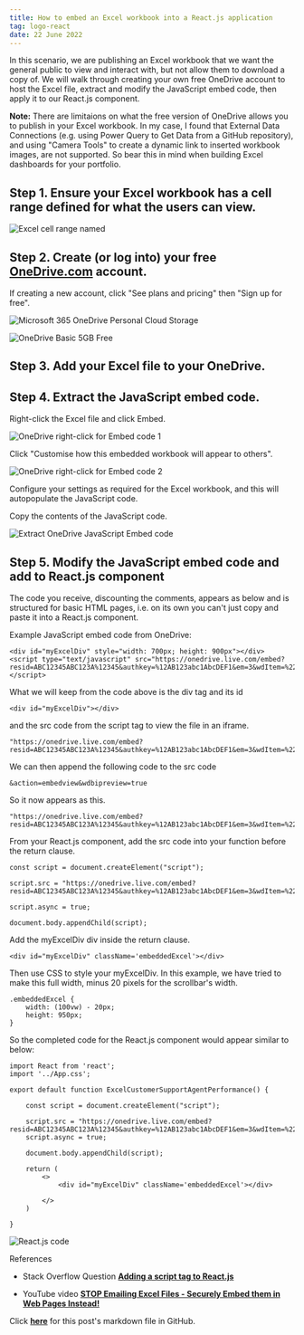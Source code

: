 ```yaml
---
title: How to embed an Excel workbook into a React.js application
tag: logo-react
date: 22 June 2022
---
```


In this scenario, we are publishing an Excel workbook that we want the general public to view and interact with, but not allow them to download a copy of. We will walk through creating your own free OneDrive account to host the Excel file, extract and modify the JavaScript embed code, then apply it to our React.js component.

**Note:** There are limitaions on what the free version of OneDrive allows you to publish in your Excel workbook. In my case, I found that External Data Connections (e.g. using Power Query to Get Data from a GitHub repository), and using "Camera Tools" to create a dynamic link to inserted workbook images, are not supported. So bear this in mind when building Excel dashboards for your portfolio.

## Step 1. Ensure your Excel workbook has a cell range defined for what the users can view.

![Excel cell range named](https://raw.githubusercontent.com/datamesse/datamesse.github.io/main/src/assets-blog/2022-06-22--00.png?raw=true)

## Step 2.  Create (or log into) your free **[OneDrive.com](https://onedrive.com)** account.

If creating a new account, click "See plans and pricing" then "Sign up for free".

![Microsoft 365 OneDrive Personal Cloud Storage](https://raw.githubusercontent.com/datamesse/datamesse.github.io/main/src/assets-blog/2022-06-22--01.png?raw=true)

![OneDrive Basic 5GB Free](https://raw.githubusercontent.com/datamesse/datamesse.github.io/main/src/assets-blog/2022-06-22--02.png?raw=true)


## Step 3. Add your Excel file to your OneDrive.

## Step 4. Extract the JavaScript embed code.

Right-click the Excel file and click Embed.

![OneDrive right-click for Embed code 1](https://raw.githubusercontent.com/datamesse/datamesse.github.io/main/src/assets-blog/2022-06-22--03.png?raw=true)

Click "Customise how this embedded workbook will appear to others".

![OneDrive right-click for Embed code 2](https://raw.githubusercontent.com/datamesse/datamesse.github.io/main/src/assets-blog/2022-06-22--04.png?raw=true)

Configure your settings as required for the Excel workbook, and this will autopopulate the JavaScript code.

Copy the contents of the JavaScript code.

![Extract OneDrive JavaScript Embed code](https://raw.githubusercontent.com/datamesse/datamesse.github.io/main/src/assets-blog/2022-06-22--05.png?raw=true)

## Step 5. Modify the JavaScript embed code and add to React.js component

The code you receive, discounting the comments, appears as below and is structured for basic HTML pages, i.e. on its own you can't just copy and paste it into a React.js component.

Example JavaScript embed code from OneDrive:

```
<div id="myExcelDiv" style="width: 700px; height: 900px"></div>
<script type="text/javascript" src="https://onedrive.live.com/embed?resid=ABC12345ABC123A%12345&authkey=%12AB123abc1AbcDEF1&em=3&wdItem=%22'Dashboard'!A%1ABCD%22&wdDivId=%22myExcelDiv%22&wdActiveCell=%22'Dashboard'!A1%22&wdAllowInteractivity=0&wdAllowTyping=1"></script>
```

What we will keep from the code above is the div tag and its id

```
<div id="myExcelDiv"></div>
```

and the src code from the script tag to view the file in an iframe.

```
"https://onedrive.live.com/embed?resid=ABC12345ABC123A%12345&authkey=%12AB123abc1AbcDEF1&em=3&wdItem=%22'Dashboard'!A%1ABCD%22&wdDivId=%22myExcelDiv%22&wdActiveCell=%22'Dashboard'!A1%22&wdAllowInteractivity=0&wdAllowTyping=1"
```

We can then append the following code to the src code

```
&action=embedview&wdbipreview=true
```

So it now appears as this.

```
"https://onedrive.live.com/embed?resid=ABC12345ABC123A%12345&authkey=%12AB123abc1AbcDEF1&em=3&wdItem=%22'Dashboard'!A%1ABCD%22&wdDivId=%22myExcelDiv%22&wdActiveCell=%22'Dashboard'!A1%22&wdAllowInteractivity=0&wdAllowTyping=1&action=embedview&wdbipreview=true"
```

From your React.js component, add the src code into your function before the return clause.

```
const script = document.createElement("script");

script.src = "https://onedrive.live.com/embed?resid=ABC12345ABC123A%12345&authkey=%12AB123abc1AbcDEF1&em=3&wdItem=%22'Dashboard'!A%1ABCD%22&wdDivId=%22myExcelDiv%22&wdActiveCell=%22'Dashboard'!A1%22&wdAllowInteractivity=0&wdAllowTyping=1&action=embedview&wdbipreview=true";

script.async = true;

document.body.appendChild(script);
```

Add the myExcelDiv div inside the return clause.

```
<div id="myExcelDiv" className='embeddedExcel'></div>
```

Then use CSS to style your myExcelDiv. In this example, we have tried to make this full width, minus 20 pixels for the scrollbar's width.

```
.embeddedExcel {
    width: (100vw) - 20px;
    height: 950px;
}
```

So the completed code for the React.js component would appear similar to below:

```
import React from 'react';
import '../App.css';

export default function ExcelCustomerSupportAgentPerformance() {

    const script = document.createElement("script");

    script.src = "https://onedrive.live.com/embed?resid=ABC12345ABC123A%12345&authkey=%12AB123abc1AbcDEF1&em=3&wdItem=%22'Dashboard'!A%1ABCD%22&wdDivId=%22myExcelDiv%22&wdActiveCell=%22'Dashboard'!A1%22&wdAllowInteractivity=0&wdAllowTyping=1&action=embedview&wdbipreview=true";
    script.async = true;

    document.body.appendChild(script);

    return (
        <>
            <div id="myExcelDiv" className='embeddedExcel'></div>

        </>
    )

}
```

![React.js code](https://raw.githubusercontent.com/datamesse/datamesse.github.io/main/src/assets-blog/2022-06-22--06.png?raw=true)

References

* Stack Overflow Question **[Adding a script tag to React.js](https://stackoverflow.com/questions/34424845/adding-script-tag-to-react-jsx)**

* YouTube video **[STOP Emailing Excel Files - Securely Embed them in Web Pages Instead!](https://www.youtube.com/watch?v=uvA-U9FKgPw&t=385s)**



Click **[here](https://github.com/datamesse/datamesse.github.io/blob/main/src/posts/2022-06-22.md)** for this post's markdown file in GitHub.